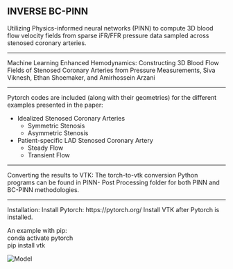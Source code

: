 ## INVERSE BC-PINN ##

Utilizing Physics-informed neural networks (PINN) to compute 3D blood flow velocity fields from sparse iFR/FFR pressure data sampled across stenosed coronary arteries. 
<hr>
Machine Learning Enhanced Hemodynamics: Constructing 3D Blood Flow Fields of Stenosed Coronary Arteries from Pressure Measurements, Siva Viknesh, Ethan Shoemaker, and Amirhossein Arzani
<hr>
Pytorch codes are included (along with their geometries) for the different examples presented in the paper: <br />

- Idealized Stenosed Coronary Arteries
  *   Symmetric Stenosis
  *   Asymmetric Stenosis
- Patient-specific LAD Stenosed Coronary Artery
  * Steady Flow 
  * Transient Flow
<hr>
Converting the results to VTK: The torch-to-vtk conversion Python programs can be found in PINN- Post Processing folder for both PINN and BC-PINN methodologies.

<hr>
Installation:
Install Pytorch:
https://pytorch.org/
Install VTK after Pytorch is installed.

An example with pip: <br />
conda activate pytorch <br />
pip install vtk<br />

![Model](https://github.com/siva-viknesh/Inverse-BC-PINN-Framework/blob/main/Patient-Specific%20LAD%20Coronary%20Artery/Figure.jpeg)
